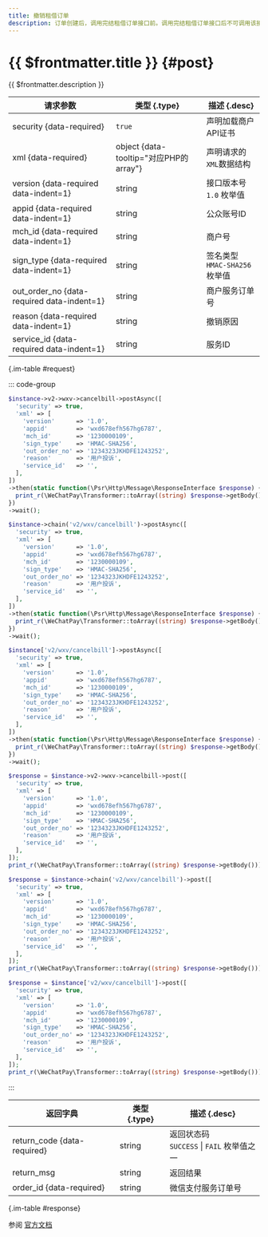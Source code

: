 ```yaml
---
title: 撤销租借订单
description: 订单创建后，调用完结租借订单接口前。调用完结租借订单接口后不可调用该接口。
---
```


# {{ $frontmatter.title }} {#post}

{{ $frontmatter.description }}

| 请求参数 | 类型 {.type} | 描述 {.desc}
| --- | --- | ---
| security {data-required} | `true` | 声明加载商户API证书
| xml {data-required} | object {data-tooltip="对应PHP的array"} | 声明请求的`XML`数据结构
| version {data-required data-indent=1} | string | 接口版本号<br/>`1.0` 枚举值
| appid {data-required data-indent=1} | string | 公众账号ID
| mch_id {data-required data-indent=1} | string | 商户号
| sign_type {data-required data-indent=1} | string | 签名类型<br/>`HMAC-SHA256` 枚举值
| out_order_no {data-required data-indent=1} | string | 商户服务订单号
| reason {data-required data-indent=1} | string | 撤销原因
| service_id {data-required data-indent=1} | string | 服务ID

{.im-table #request}

::: code-group

```php [异步纯链式]
$instance->v2->wxv->cancelbill->postAsync([
  'security' => true,
  'xml' => [
    'version'      => '1.0',
    'appid'        => 'wxd678efh567hg6787',
    'mch_id'       => '1230000109',
    'sign_type'    => 'HMAC-SHA256',
    'out_order_no' => '1234323JKHDFE1243252',
    'reason'       => '用户投诉',
    'service_id'   => '',
  ],
])
->then(static function(\Psr\Http\Message\ResponseInterface $response) {
  print_r(\WeChatPay\Transformer::toArray((string) $response->getBody()));
})
->wait();
```

```php [异步声明式]
$instance->chain('v2/wxv/cancelbill')->postAsync([
  'security' => true,
  'xml' => [
    'version'      => '1.0',
    'appid'        => 'wxd678efh567hg6787',
    'mch_id'       => '1230000109',
    'sign_type'    => 'HMAC-SHA256',
    'out_order_no' => '1234323JKHDFE1243252',
    'reason'       => '用户投诉',
    'service_id'   => '',
  ],
])
->then(static function(\Psr\Http\Message\ResponseInterface $response) {
  print_r(\WeChatPay\Transformer::toArray((string) $response->getBody()));
})
->wait();
```

```php [异步属性式]
$instance['v2/wxv/cancelbill']->postAsync([
  'security' => true,
  'xml' => [
    'version'      => '1.0',
    'appid'        => 'wxd678efh567hg6787',
    'mch_id'       => '1230000109',
    'sign_type'    => 'HMAC-SHA256',
    'out_order_no' => '1234323JKHDFE1243252',
    'reason'       => '用户投诉',
    'service_id'   => '',
  ],
])
->then(static function(\Psr\Http\Message\ResponseInterface $response) {
  print_r(\WeChatPay\Transformer::toArray((string) $response->getBody()));
})
->wait();
```

```php [同步纯链式]
$response = $instance->v2->wxv->cancelbill->post([
  'security' => true,
  'xml' => [
    'version'      => '1.0',
    'appid'        => 'wxd678efh567hg6787',
    'mch_id'       => '1230000109',
    'sign_type'    => 'HMAC-SHA256',
    'out_order_no' => '1234323JKHDFE1243252',
    'reason'       => '用户投诉',
    'service_id'   => '',
  ],
]);
print_r(\WeChatPay\Transformer::toArray((string) $response->getBody()));
```

```php [同步声明式]
$response = $instance->chain('v2/wxv/cancelbill')->post([
  'security' => true,
  'xml' => [
    'version'      => '1.0',
    'appid'        => 'wxd678efh567hg6787',
    'mch_id'       => '1230000109',
    'sign_type'    => 'HMAC-SHA256',
    'out_order_no' => '1234323JKHDFE1243252',
    'reason'       => '用户投诉',
    'service_id'   => '',
  ],
]);
print_r(\WeChatPay\Transformer::toArray((string) $response->getBody()));
```

```php [同步属性式]
$response = $instance['v2/wxv/cancelbill']->post([
  'security' => true,
  'xml' => [
    'version'      => '1.0',
    'appid'        => 'wxd678efh567hg6787',
    'mch_id'       => '1230000109',
    'sign_type'    => 'HMAC-SHA256',
    'out_order_no' => '1234323JKHDFE1243252',
    'reason'       => '用户投诉',
    'service_id'   => '',
  ],
]);
print_r(\WeChatPay\Transformer::toArray((string) $response->getBody()));
```

:::

| 返回字典 | 类型 {.type} | 描述 {.desc}
| --- | --- | ---
| return_code {data-required} | string | 返回状态码<br/>`SUCCESS` \| `FAIL` 枚举值之一
| return_msg | string | 返回结果
| order_id {data-required} | string | 微信支付服务订单号

{.im-table #response}

参阅 [官方文档](https://pay.weixin.qq.com/wiki/doc/apiv3/payscore.php?chapter=18_3&index=4)
